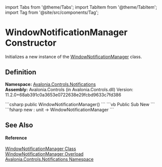 import Tabs from '@theme/Tabs'; 
import TabItem from '@theme/TabItem'; 
import Tag from '@site/src/components/Tag'; 

# WindowNotificationManager Constructor


Initializes a new instance of the <a href="T_Avalonia_Controls_Notifications_WindowNotificationManager">WindowNotificationManager</a> class.



## Definition
**Namespace:** <a href="N_Avalonia_Controls_Notifications">Avalonia.Controls.Notifications</a>  
**Assembly:** Avalonia.Controls (in Avalonia.Controls.dll) Version: 11.2.0+68ab391c0a3653e0722638e29fcbd9633c7fd386

<Tabs groupId="api-code-preview">
<TabItem value="csharp" label="C#">
```csharp
public WindowNotificationManager()
```
</TabItem>
<TabItem value="vb" label="VB">
```vb
Public Sub New
```
</TabItem>
<TabItem value="fsharp" label="F#">
```fsharp
new : unit -> WindowNotificationManager
```
</TabItem>
</Tabs>



## See Also


#### Reference
<a href="T_Avalonia_Controls_Notifications_WindowNotificationManager">WindowNotificationManager Class</a>  
<a href="Overload_Avalonia_Controls_Notifications_WindowNotificationManager__ctor">WindowNotificationManager Overload</a>  
<a href="N_Avalonia_Controls_Notifications">Avalonia.Controls.Notifications Namespace</a>  

